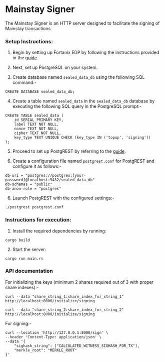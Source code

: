 # Mainstay Signer

The Mainstay Signer is an HTTP server designed to facilitate the signing of Mainstay transactions.

### Setup Instructions:

1. Begin by setting up Fortanix EDP by following the instructions provided in the [guide](https://edp.fortanix.com/docs/installation/guide/).

2. Next, set up PostgreSQL on your system.

3. Create database named `sealed_data_db` using the following SQL command:-

```
CREATE DATABASE sealed_data_db;
```

4. Create a table named `sealed_data` in the `sealed_data_db` database by executing the following SQL query in the PostgreSQL prompt:-

```
CREATE TABLE sealed_data (
    id SERIAL PRIMARY KEY,
    label TEXT NOT NULL,
    nonce TEXT NOT NULL,
    cipher TEXT NOT NULL,
    key_type TEXT UNIQUE CHECK (key_type IN ('topup', 'signing'))
);
```

5. Proceed to set up PostgREST by referring to the [guide](https://postgrest.org/en/v12/tutorials/tut0.html#step-4-create-database-for-api).

6. Create a configuration file named `postgrest.conf` for PostgREST and configure it as follows:-

```
db-uri = "postgres://postgres:[your-password]@localhost:5432/sealed_data_db"
db-schemas = "public"
db-anon-role = "postgres"
```

6. Launch PostgREST with the configured settings:-

```
./postgrest postgrest.conf
```

### Instructions for execution:

1. Install the required dependencies by running:

```
cargo build
```

2. Start the server:

```
cargo run main.rs
```

### API documentation

For initializing the keys (minimum 2 shares required out of 3 with proper share indexes):- 

```
curl --data "share_string_1:share_index_for_string_1" http://localhost:8000/initialize/signing

curl --data "share_string_2:share_index_for_string_2" http://localhost:8000/initialize/signing
```

For signing:-

```
curl --location 'http://127.0.0.1:8000/sign' \
--header 'Content-Type: application/json' \
--data '{
    "sighash_string": ["CALCULATED_WITNESS_SIGHASH_FOR_TX"],
    "merkle_root": "MERKLE_ROOT"
}'
```
